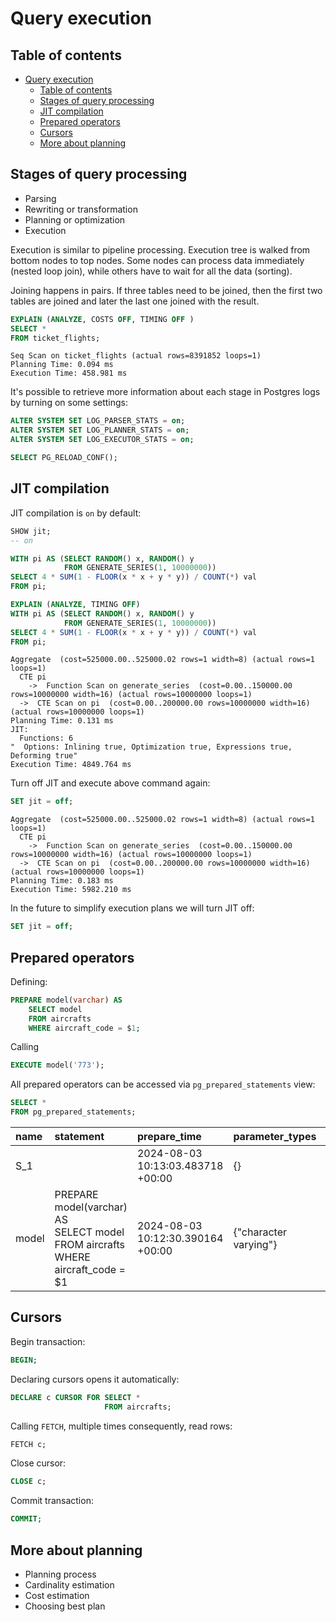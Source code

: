 # Query execution

## Table of contents

- [Query execution](#query-execution)
  - [Table of contents](#table-of-contents)
  - [Stages of query processing](#stages-of-query-processing)
  - [JIT compilation](#jit-compilation)
  - [Prepared operators](#prepared-operators)
  - [Cursors](#cursors)
  - [More about planning](#more-about-planning)

## Stages of query processing

- Parsing
- Rewriting or transformation
- Planning or optimization
- Execution

Execution is similar to pipeline processing. Execution tree is walked from bottom nodes to top nodes. Some nodes can process data immediately (nested loop join), while others have to wait for all the data (sorting).

Joining happens in pairs. If three tables need to be joined, then the first two tables are joined and later the last one joined with the result.

```sql
EXPLAIN (ANALYZE, COSTS OFF, TIMING OFF )
SELECT *
FROM ticket_flights;
```

```console
Seq Scan on ticket_flights (actual rows=8391852 loops=1)
Planning Time: 0.094 ms
Execution Time: 458.981 ms
```

It's possible to retrieve more information about each stage in Postgres logs by turning on some settings:

```sql
ALTER SYSTEM SET LOG_PARSER_STATS = on;
ALTER SYSTEM SET LOG_PLANNER_STATS = on;
ALTER SYSTEM SET LOG_EXECUTOR_STATS = on;

SELECT PG_RELOAD_CONF();
```

## JIT compilation

JIT compilation is `on` by default:

```sql
SHOW jit;
-- on
```

```sql
WITH pi AS (SELECT RANDOM() x, RANDOM() y
            FROM GENERATE_SERIES(1, 10000000))
SELECT 4 * SUM(1 - FLOOR(x * x + y * y)) / COUNT(*) val
FROM pi;
```

```sql
EXPLAIN (ANALYZE, TIMING OFF)
WITH pi AS (SELECT RANDOM() x, RANDOM() y
            FROM GENERATE_SERIES(1, 10000000))
SELECT 4 * SUM(1 - FLOOR(x * x + y * y)) / COUNT(*) val
FROM pi;
```

```console
Aggregate  (cost=525000.00..525000.02 rows=1 width=8) (actual rows=1 loops=1)
  CTE pi
    ->  Function Scan on generate_series  (cost=0.00..150000.00 rows=10000000 width=16) (actual rows=10000000 loops=1)
  ->  CTE Scan on pi  (cost=0.00..200000.00 rows=10000000 width=16) (actual rows=10000000 loops=1)
Planning Time: 0.131 ms
JIT:
  Functions: 6
"  Options: Inlining true, Optimization true, Expressions true, Deforming true"
Execution Time: 4849.764 ms
```

Turn off JIT and execute above command again:

```sql
SET jit = off;
```

```console
Aggregate  (cost=525000.00..525000.02 rows=1 width=8) (actual rows=1 loops=1)
  CTE pi
    ->  Function Scan on generate_series  (cost=0.00..150000.00 rows=10000000 width=16) (actual rows=10000000 loops=1)
  ->  CTE Scan on pi  (cost=0.00..200000.00 rows=10000000 width=16) (actual rows=10000000 loops=1)
Planning Time: 0.183 ms
Execution Time: 5982.210 ms
```

In the future to simplify execution plans we will turn JIT off:

```sql
SET jit = off;
```

## Prepared operators

Defining:

```sql
PREPARE model(varchar) AS
    SELECT model
    FROM aircrafts
    WHERE aircraft_code = $1;
```

Calling

```sql
EXECUTE model('773');
```

All prepared operators can be accessed via `pg_prepared_statements` view:

```sql
SELECT *
FROM pg_prepared_statements;
```

| name  | statement                                                                                       | prepare_time                      | parameter_types       | result_types | from_sql | generic_plans | custom_plans |
| :---- | :---------------------------------------------------------------------------------------------- | :-------------------------------- | :-------------------- | :----------- | :------- | :------------ | :----------- |
| S_1   |                                                                                                 | 2024-08-03 10:13:03.483718 +00:00 | {}                    | null         | false    | 12            | 0            |
| model | PREPARE model\(varchar\) AS<br/> SELECT model<br/> FROM aircrafts<br/> WHERE aircraft_code = $1 | 2024-08-03 10:12:30.390164 +00:00 | {"character varying"} | {text}       | true     | 0             | 3            |

## Cursors

Begin transaction:

```sql
BEGIN;
```

Declaring cursors opens it automatically:

```sql
DECLARE c CURSOR FOR SELECT *
                     FROM aircrafts;
```

Calling `FETCH`, multiple times consequently, read rows:

```sql
FETCH c;
```

Close cursor:

```sql
CLOSE c;
```

Commit transaction:

```sql
COMMIT;
```

## More about planning

- Planning process
- Cardinality estimation
- Cost estimation
- Choosing best plan
